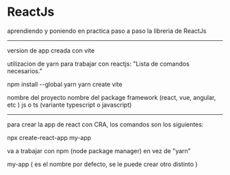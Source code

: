 # ReactJs

aprendiendo y poniendo en practica paso a paso la libreria de ReactJs

---

version de app creada con vite

utilizacion de yarn para trabajar con reactjs: "Lista de comandos necesarios."

npm install --global yarn
yarn create vite

nombre del proyecto
nombre del package
framework (react, vue, angular, etc )
js o ts (variante typescript o javascript)

---

para crear la app de react con CRA, los comandos son los siguientes:

npx create-react-app my-app

va a trabajar con npm (node package manager) en vez de "yarn"

my-app ( es el nombre por defecto, se le puede crear otro distinto )
